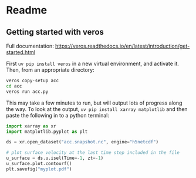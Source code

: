 # Readme

## Getting started with veros

Full documentation: <https://veros.readthedocs.io/en/latest/introduction/get-started.html> 

First `uv pip install veros` in a new virtual environment, and activate it. Then, from an appropriate directory:

```bash
veros copy-setup acc
cd acc
veros run acc.py
```
This may take a few minutes to run, but will output lots of progress along the way.
To look at the output, `uv pip install xarray matplotlib` and then paste the following in to a python terminal:
```python
import xarray as xr
import matplotlib.pyplot as plt

ds = xr.open_dataset("acc.snapshot.nc", engine="h5netcdf")

# plot surface velocity at the last time step included in the file
u_surface = ds.u.isel(Time=-1, zt=-1)
u_surface.plot.contourf()
plt.savefig("myplot.pdf")
```



